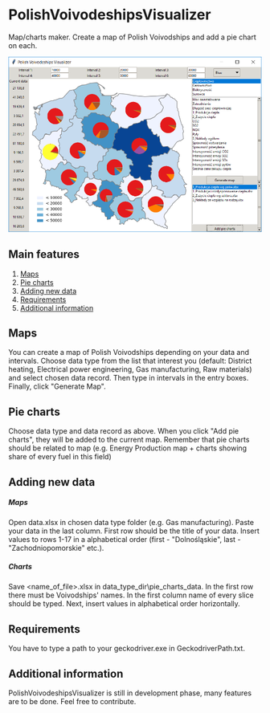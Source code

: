 # PolishVoivodeshipsVisualizer
Map/charts maker. Create a map of Polish Voivodships and add a pie chart on each. 

![alt text](https://raw.githubusercontent.com/Naatoo/PolishVoivodeshipsVisualizer/master/UI_sample.png)

## Main features
1. [Maps](#maps "Maps")
1. [Pie charts](#pie-charts "Pie charts")
1. [Adding new data](#adding-new-data "Adding new data")
1. [Requirements](#requirements "Requirements")
1. [Additional information](#additional-information "Additional information")

## Maps
You can create a map of Polish Voivodships depending on your data and intervals. Choose data type from the list that interest you (default: District heating, Electrical power engineering, Gas manufacturing, Raw materials) and select chosen data record.
Then type in intervals in the entry boxes. Finally, click "Generate Map".

## Pie charts
Choose data type and data record as above. When you click "Add pie charts", they will be added to the current map. Remember that pie charts should be related to map (e.g. Energy Production map + charts showing share of every fuel in this field)

## Adding new data
##### Maps
Open data.xlsx in chosen data type folder (e.g. Gas manufacturing). Paste your data in the last column. First row should be the title of your data. Insert values to rows 1-17 in a alphabetical order (first - "Dolnośląskie", last - "Zachodniopomorskie" etc.).

##### Charts
Save <name_of_file>.xlsx in data_type_dir\pie_charts_data\. In the first row there must be Voivodships' names. In the first column name of every slice should be typed. Next, insert values in alphabetical order horizontally.

## Requirements
You have to type a path to your geckodriver.exe in GeckodriverPath.txt.

## Additional information
PolishVoivodeshipsVisualizer is still in development phase, many features are to be done. Feel free to contribute.
